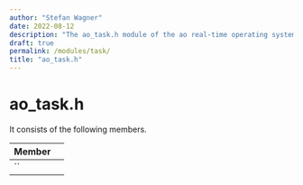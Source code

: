 ```yaml
---
author: "Stefan Wagner"
date: 2022-08-12
description: "The ao_task.h module of the ao real-time operating system."
draft: true
permalink: /modules/task/
title: "ao_task.h"
---
```


# ao_task.h

It consists of the following members.

| Member | |
|--------|-|
| `` | |

